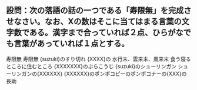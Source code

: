 ## 設問：次の落語の話の一つである「寿限無」を完成させなさい。なお、Xの数はそこに当てはまる言葉の文字数である。漢字まで合っていれば２点、ひらがなでも言葉があっていれば１点とする。

寿限無 寿限無 {suzuki}のすり切れ
{XXXX}の 水行末、雲来末、風来末 食う寝るところに住むところ
{XXXXXXX}のぶらこうじ
{suzuki}のシューリンガン
シューリンガンの{XXXXXX}
{XXXXXX}のポンポコピーのポンポコナーの{XXX}の長助